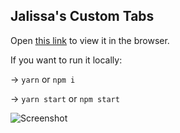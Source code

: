 ## Jalissa's Custom Tabs

Open [this link](https://jalissas-tabs-for-articulate.surge.sh) to view it in the browser.

If you want to run it locally:

-> `yarn` or `npm i`

-> `yarn start` or `npm start`

![Screenshot](https://media.giphy.com/media/2SYcfXwjYW2aWP374t/giphy.gif)

